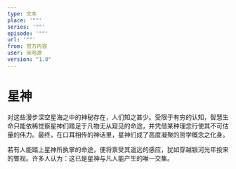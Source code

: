 ```yaml
---
type: 文本
place: '""'
series: '""'
episode: '""'
url: '""'
from: 官方内容
user: 米哈游
version: "1.0"
---
```


# 星神
对这些漫步深空星海之中的神秘存在，人们知之甚少。受限于有穷的认知，智慧生命只能依稀觉察星神们踏足于凡物无从窥见的命途，并凭借某种理念行使其不可估量的伟力。最终，在口耳相传的神话里，星神们成了高度凝聚的哲学概念之化身。

若有人能踏上星神所执掌的命途，便将禀受其遥远的感应，犹如穿越银河光年投来的瞥视。许多人认为：这已是星神与凡人能产生的唯一交集。